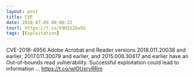 ```yaml
---
layout: post
title: CVE
date: 2018-07-09 00:00:22
tourl: https://t.co/k9HZz2bu5G
tags: [Exploitation]
---
```

CVE-2018-4956 Adobe Acrobat and Reader versions 2018.011.20038 and earlier, 2017.011.30079 and earlier, and 2015.006.30417 and earlier have an Out-of-bounds read vulnerability. Successful exploitation could lead to information ... https://t.co/wIOUxrvRRm